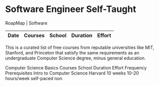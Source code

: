 # Software Engineer Self-Taught
RoapMap | Software 

|Date | Courses	|School	| Duration | 	Effort | 
|---- | ------- |-------|--------- | ------- |


This is a curated list of free courses from reputable universities like MIT, Stanford, and Princeton that satisfy the same requirements as an undergraduate Computer Science degree, minus general education.

Computer Science Basics
Courses	School	Duration	Effort	Frequency	Prerequisites
Intro to Computer Science	Harvard	10 weeks	10-20 hours/week	self-paced	non
